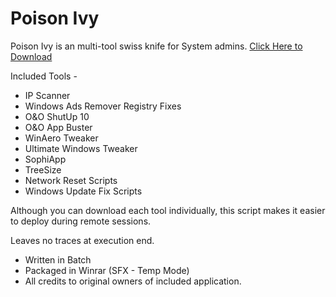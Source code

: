 # Poison Ivy

Poison Ivy is an multi-tool swiss knife for System admins.
[Click Here to Download](https://github.com/send-me-a-ticket/poison_ivy/releases/tag/latest)

Included Tools -

- IP Scanner
- Windows Ads Remover Registry Fixes
- O&O ShutUp 10
- O&O App Buster
- WinAero Tweaker
- Ultimate Windows Tweaker
- SophiApp
- TreeSize
- Network Reset Scripts
- Windows Update Fix Scripts

Although you can download each tool individually,
this script makes it easier to deploy during remote sessions.

Leaves no traces at execution end.

- Written in Batch
- Packaged in Winrar (SFX - Temp Mode)
- All credits to original owners of included application.
